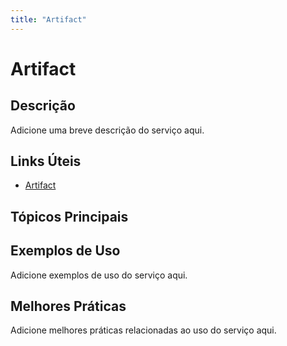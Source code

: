 ```yaml
---
title: "Artifact"
---
```


# Artifact

## Descrição

Adicione uma breve descrição do serviço aqui.

## Links Úteis

- [Artifact](https://docs.aws.amazon.com/artifact/latest/ug/what-is.html)

## Tópicos Principais



## Exemplos de Uso

Adicione exemplos de uso do serviço aqui.

## Melhores Práticas

Adicione melhores práticas relacionadas ao uso do serviço aqui.
